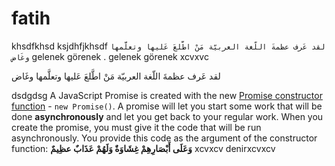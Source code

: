 # fatih

khsdfkhsd ksjdhfjkhsdf  `لقد عَرف عظمةَ اللّغة العربيّة مَنْ اطَّلعَ عَليها وتعلَّمها وغَاض` gelenek görenek . gelenek görenek  xcvxvc

لقد عَرف عظمةَ اللّغة العربيّة مَنْ اطَّلعَ عَليها وتعلَّمها وغَاض

dsdgdsg A JavaScript Promise is created with the new [Promise constructor function](https://developer.mozilla.org/en-US/docs/Web/JavaScript/Reference/Global_Objects/Promise) - `new Promise()`. A promise will let you start some work that will be done **asynchronously** and let you get back to your regular work. When you create the promise, you must give it the code that will be run asynchronously. You provide this code as the argument of the constructor function: **وَعَلَى أَبْصَارِهِمْ غِشَاوَةٌ وَلَهُمْ عَذَابٌ عظِيمٌ** xcvxcv denirxcvxcv




